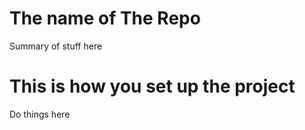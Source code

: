 # The name of The Repo

Summary of stuff here

# This is how you set up the project

Do things here 